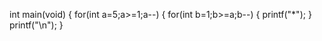 int main(void)
{
    for(int a=5;a>=1;a--)
    {
        for(int b=1;b>=a;b--)
        {
            printf("*");
        }
        printf("\n");
    }
